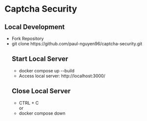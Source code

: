 # Captcha Security

## Local Development

<ul>
<li>Fork Repository</li>
<li>git clone https://github.com/paul-nguyen96/captcha-security.git </li>

## Start Local Server

<ul>
<li>docker compose up --build</li>
<li>Access local server: http://localhost:3000/</li>
</ul>

## Close Local Server

<ul>
<li>CTRL + C</li>
or
<li>docker compose down</li>
</ul>
